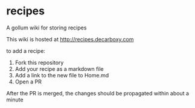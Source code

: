 # recipes
A gollum wiki for storing recipes

This wiki is hosted at http://recipes.decarboxy.com

to add a recipe:

1. Fork this repository
2. Add your recipe as a markdown file
3. Add a link to the new file to Home.md
4. Open a PR

After the PR is merged, the changes should be propagated within about a minute
